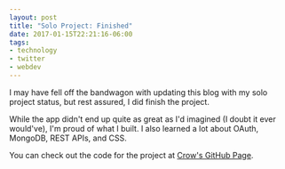 ```yaml
---
layout: post
title: "Solo Project: Finished"
date: 2017-01-15T22:21:16-06:00
tags:
- technology
- twitter
- webdev
---
```


I may have fell off the bandwagon with updating this blog with my solo project status, but rest assured, I did finish the project.

While the app didn't end up quite as great as I'd imagined (I doubt it ever would've), I'm proud of what I built. I also learned a lot about OAuth, MongoDB, REST APIs, and CSS.

You can check out the code for the project at [Crow's GitHub Page][1].

[1]: https://github.com/hisaac/Crow
